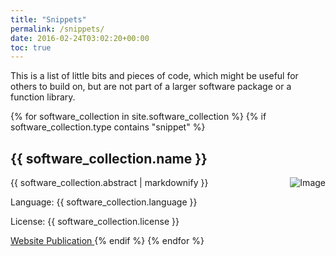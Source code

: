 ```yaml
---
title: "Snippets"
permalink: /snippets/
date: 2016-02-24T03:02:20+00:00
toc: true
---
```


This is a list of little bits and pieces of code, which might be useful for others to build on, but are not part of a larger software package or a function library.

{% for software_collection in site.software_collection %}
  {% if software_collection.type contains "snippet" %}
  <h2>
      {{ software_collection.name }}
  </h2>
  <img src= "{{ software_collection.image }}" alt="Image" align="right"/>
  <p>{{ software_collection.abstract | markdownify }}</p>
  <p>Language: {{ software_collection.language }}</p>
  <p>License: {{ software_collection.license }}</p>
  <a href="{{ software_collection.url }}">
  Website
  </a>   
  <a href="{{ software_collection.paper }}">
  Publication
  </a>
  {% endif %}
{% endfor %}
